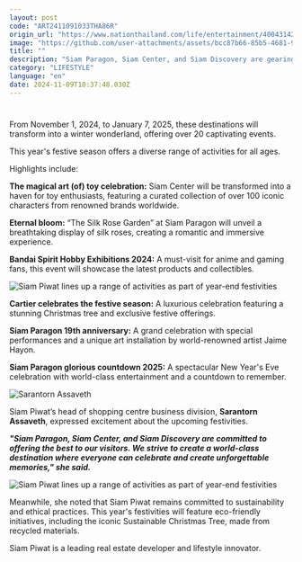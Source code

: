 ```yaml
---
layout: post
code: "ART2411091033THA86R"
origin_url: "https://www.nationthailand.com/life/entertainment/40043142"
image: "https://github.com/user-attachments/assets/bcc87b66-85b5-4681-98ee-120b69c0f9b7"
title: ""
description: "Siam Paragon, Siam Center, and Siam Discovery are gearing up to enchant visitors with a dazzling array of festive events and experiences in Bangkok, Siam Piwat group said on Saturday."
category: "LIFESTYLE"
language: "en"
date: 2024-11-09T10:37:48.030Z
---
```


# 











From November 1, 2024, to January 7, 2025, these destinations will transform into a winter wonderland, offering over 20 captivating events.

This year's festive season offers a diverse range of activities for all ages.

Highlights include:

**The magical art (of) toy celebration:** Siam Center will be transformed into a haven for toy enthusiasts, featuring a curated collection of over 100 iconic characters from renowned brands worldwide.

**Eternal bloom:** “The Silk Rose Garden” at Siam Paragon will unveil a breathtaking display of silk roses, creating a romantic and immersive experience.

**Bandai Spirit Hobby Exhibitions 2024:** A must-visit for anime and gaming fans, this event will showcase the latest products and collectibles.

  ![Siam Piwat lines up a range of activities as part of year-end festivities](https://github.com/user-attachments/assets/6dfd5d32-bbc6-4701-bdf9-6a1e8d3f423d)

**Cartier celebrates the festive season:** A luxurious celebration featuring a stunning Christmas tree and exclusive festive offerings.

**Siam Paragon 19th anniversary:** A grand celebration with special performances and a unique art installation by world-renowned artist Jaime Hayon.

**Siam Paragon glorious countdown 2025:** A spectacular New Year's Eve celebration with world-class entertainment and a countdown to remember.



  ![Sarantorn Assaveth](https://github.com/user-attachments/assets/eeec9d8f-0358-49d5-8908-43464f533419)

Siam Piwat’s head of shopping centre business division, **Sarantorn Assaveth**, expressed excitement about the upcoming festivities.

_**"Siam Paragon, Siam Center, and Siam Discovery are committed to offering the best to our visitors. We strive to create a world-class destination where everyone can celebrate and create unforgettable memories," she said.**_

  ![Siam Piwat lines up a range of activities as part of year-end festivities](https://github.com/user-attachments/assets/7e269439-dda6-42dc-92c9-d3a71f5d1386)

Meanwhile, she noted that Siam Piwat remains committed to sustainability and ethical practices. This year's festivities will feature eco-friendly initiatives, including the iconic Sustainable Christmas Tree, made from recycled materials.

Siam Piwat is a leading real estate developer and lifestyle innovator.
